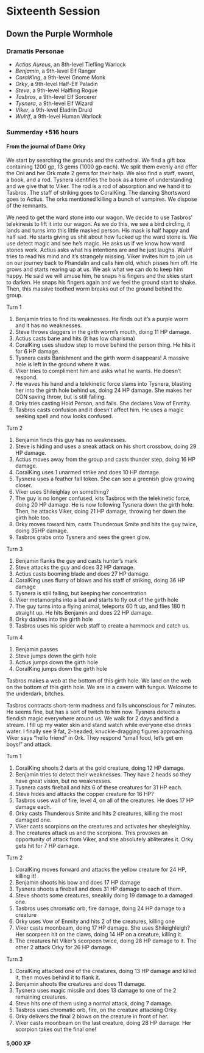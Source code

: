 # Sixteenth Session

## Down the Purple Wormhole

### Dramatis Personae

- *Actias Aureus*, an 8th-level Tiefling Warlock
- *Benjamin*, a 9th-level Elf Ranger
- *CoralKing*, a 9th-level Gnome Monk
- *Orky*, a 9th-level Half-Elf Paladin
- *Steve*, a 9th-level Halfling Rogue
- *Tasbros*, a 9th-level Elf Sorcerer
- *Tysnera*, a 9th-level Elf Wizard
- *Viker*, a 9th-level Eladrin Druid
- *Wulrif*, a 9th-level Human Warlock

### Summerday +516 hours

#### From the journal of Dame Orky

We start by searching the grounds and the cathedral. We find a gift box containing 1200 gp, 13 gems (1000 gp each). We split them evenly and offer the Oni and her Ork mate 2 gems for their help. We also find a staff, sword, a book, and a rod. Tysnera identifies the book as a tome of understanding and we give that to Viker. The rod is a rod of absorption and we hand it to Tasbros. The staff of striking goes to CoralKing. The dancing Shortsword goes to Actius. The orks mentioned killing a bunch of vampires. We dispose of the remnants.

We need to get the ward stone into our wagon. We decide to use Tasbros’ telekinesis to lift it into our wagon. As we do this, we see a bird circling, it lands and turns into this little masked person. His mask is half happy and half sad. He starts giving us shit about how fucked up the ward stone is. We use detect magic and see he’s magic. He asks us if we know how ward stones work. Actius asks what his intentions are and he just laughs. Wulrif tries to read his mind and it’s strangely missing. Viker invites him to join us on our journey back to Phandalin and calls him old, which pisses him off. He grows and starts rearing up at us. We ask what we can do to keep him happy. He said we will amuse him, he snaps his fingers and the skies start to darken. He snaps his fingers again and we feel the ground start to shake. Then, this massive toothed worm breaks out of the ground behind the group.

Turn 1

1. Benjamin tries to find its weaknesses. He finds out it’s a purple worm and it has no weaknesses.
2. Steve throws daggers in the girth worm’s mouth, doing 11 HP damage.
3. Actius casts bane and hits (it has low charisma)
4. CoralKing uses shadow step to move behind the person thing. He hits it for 6 HP damage.
5. Tysnera casts Banishment and the girth worm disappears! A massive hole is left in the ground where it was.
6. Viker tries to compliment him and asks what he wants. He doesn’t respond.
7. He waves his hand and a telekinetic force slams into Tysnera, blasting her into the girth hole behind us, doing 24 HP damage. She makes her CON saving throw, but is still falling.
8. Orky tries casting Hold Person, and fails. She declares Vow of Enmity.
9. Tasbros casts confusion and it doesn’t affect him. He uses a magic seeking spell and now looks confused.

Turn 2

1. Benjamin finds this guy has no weaknesses.
2. Steve is hiding and uses a sneak attack on his short crossbow, doing 29 HP damage.
3. Actius moves away from the group and casts thunder step, doing 16 HP damage.
4. CoralKing uses 1 unarmed strike and does 10 HP damage.
5. Tysnera uses a feather fall token. She can see a greenish glow growing closer.
6. Viker uses Shileighlay on something?
7. The guy is no longer confused, kits Tasbros with the telekinetic force, doing 20 HP damage. He is now following Tysnera down the girth hole. Then, he attacks Viker, doing 21 HP damage, throwing her down the girth hole too.
8. Orky moves toward him, casts Thunderous Smite and hits the guy twice, doing 35HP damage.
9. Tasbros grabs onto Tysnera and sees the green glow.

Turn 3

1. Benjamin flanks the guy and casts hunter’s mark
2. Steve attacks the guy and does 32 HP damage.
3. Actius casts booming blade and does 27 HP damage.
4. CoralKing uses flurry of blows and his staff of striking, doing 36 HP damage
5. Tysnera is still falling, but keeping her concentration
6. Viker metamorphs into a bat and starts to fly out of the girth hole
7. The guy turns into a flying animal, teleports 60 ft up, and flies 180 ft straight up. He hits Benjamin and does 22 HP damage.
8. Orky dashes into the girth hole
9. Tasbros uses his spider web staff to create a hammock and catch us.

Turn 4

1. Benjamin passes
2. Steve jumps down the girth hole
3. Actius jumps down the girth hole
4. CoralKing jumps down the girth hole

Tasbros makes a web at the bottom of this girth hole. We land on the web on the bottom of this girth hole. We are in a cavern with fungus. Welcome to the underdark, bitches.

Tasbros contracts short-term madness and falls unconscious for 7 minutes. He seems fine, but has a sort of twitch to him now. Tysnera detects a fiendish magic everywhere around us. We walk for 2 days and find a stream. I fill up my water skin and stand watch while everyone else drinks water. I finally see 9 fat, 2-headed, knuckle-dragging figures approaching. Viker says “hello friend” in Ork. They respond “small food, let’s get em boys!” and attack.

Turn 1

1. CoralKing shoots 2 darts at the gold creature, doing 12 HP damage.
2. Benjamin tries to detect their weaknesses. They have 2 heads so they have great vision, but no weaknesses.
3. Tysnera casts fireball and hits 6 of these creatures for 31 HP each.
4. Steve hides and attacks the copper creature for 16 HP?
5. Tasbros uses wall of fire, level 4, on all of the creatures.  He does 17 HP damage each.
6. Orky casts Thunderous Smite and hits 2 creatures, killing the most damaged one.
7. Viker casts scorpions on the creatures and activates her sheyleighlay.
8. The creatures attack us and the scorpions. This provokes an opportunity of attack from Viker, and she absolutely abliterates it. Orky gets hit for 7 HP damage.

Turn 2

1. CoralKing moves forward and attacks the yellow creature for 24 HP, killing it!
2. Benjamin shoots his bow and does 17 HP damage
3. Tysnera shoots a fireball and does 31 HP damage to each of them.
4. Steve shoots some creatures, sneakily doing 19 damage to a damaged one.
5. Tasbros uses chromatic orb, fire damage, doing 24 HP damage to a creature
6. Orky uses Vow of Enmity and hits 2 of the creatures, killing one
7. Viker casts moonbeam, doing 17 HP damage. She uses Shileighleigh? Her scorpeen hit on the claws, doing 14 HP on a creature, killing it.
8. The creatures hit Viker’s scorpeen twice, doing 28 HP damage to it. The other 2 attack Orky for 26 HP damage.

Turn 3

1. CoralKing attacked one of the creatures, doing 13 HP damage and killed it, then moves behind it to flank it.
2. Benjamin shoots the creatures and does 11 damage.
3. Tysnera uses magic missile and does 13 damage to one of the 2 remaining creatures.
4. Steve hits one of them using a normal attack, doing 7 damage.
5. Tasbros uses chromatic orb, fire, on the creature attacking Orky.
6. Orky delivers the final 2 blows on the creature in front of her.
7. Viker casts moonbeam on the last creature, doing 28 HP damage. Her scorpion takes out the final one!

#### 5,000 XP
